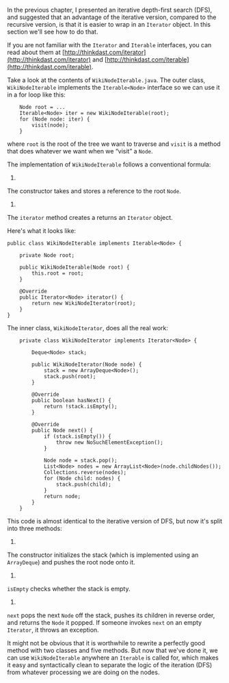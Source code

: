 In the previous chapter, I presented an iterative depth-first search (DFS), and suggested that an advantage of the iterative version, compared to the recursive version, is that it is easier to wrap in an `Iterator` object. In this section we'll see how to do that.


If you are not familiar with the `Iterator` and `Iterable` interfaces, you can read about them at [http://thinkdast.com/iterator](http://thinkdast.com/iterator) and [http://thinkdast.com/iterable](http://thinkdast.com/iterable).

Take a look at the contents of `WikiNodeIterable.java`. The outer class, `WikiNodeIterable` implements the `Iterable<Node>` interface  so we can use it in a for loop like this:

```code
    Node root = ...
    Iterable<Node> iter = new WikiNodeIterable(root);
    for (Node node: iter) {
        visit(node);
    }
```

where `root` is the root of the tree we want to traverse and `visit` is a method that does whatever we want when we “visit” a `Node`.


The implementation of `WikiNodeIterable` follows a conventional formula:



1. 
The constructor takes and stores a reference to the root
`Node`.

1. 
The `iterator` method creates a returns an `Iterator`
object.


Here's what it looks like:

```code
public class WikiNodeIterable implements Iterable<Node> {

    private Node root;

    public WikiNodeIterable(Node root) {
        this.root = root;
    }

    @Override
    public Iterator<Node> iterator() {
        return new WikiNodeIterator(root);
    }
}
```

The inner class, `WikiNodeIterator`, does all the real work:

```code
    private class WikiNodeIterator implements Iterator<Node> {

        Deque<Node> stack;

        public WikiNodeIterator(Node node) {
            stack = new ArrayDeque<Node>();
            stack.push(root);
        }

        @Override
        public boolean hasNext() {
            return !stack.isEmpty();
        }

        @Override
        public Node next() {
            if (stack.isEmpty()) {
                throw new NoSuchElementException();
            }

            Node node = stack.pop();
            List<Node> nodes = new ArrayList<Node>(node.childNodes());
            Collections.reverse(nodes);
            for (Node child: nodes) {
                stack.push(child);
            }
            return node;
        }
    }
```


This code is almost identical to the iterative version of DFS, but now it's split into three methods:



1. 
The constructor initializes the stack (which is implemented using an
`ArrayDeque`) and pushes the root node onto it.

1. 
`isEmpty` checks whether the stack is empty.

1. 
`next` pops the next `Node` off the stack, pushes its
children in reverse order, and returns the `Node` it popped. If
someone invokes `next` on an empty `Iterator`, it throws
an exception.


It might not be obvious that it is worthwhile to rewrite a perfectly good method with two classes and five methods.  But now that we've done it, we can use `WikiNodeIterable` anywhere an `Iterable` is called for, which makes it easy and syntactically clean to separate the logic of the iteration (DFS) from whatever processing we are doing on the nodes.